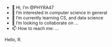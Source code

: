 - 👋 Hi, I’m @PHYRA47
- 👀 I’m interested in computer science in general
- 🌱 I’m currently learning CS, and data science
- 💞️ I’m looking to collaborate on ...
- 📫 How to reach me: ...

<!---
PHYRA47/PHYRA47 is a ✨ special ✨ repository because its `README.md` (this file) appears on your GitHub profile.
You can click the Preview link to take a look at your changes.
--->

Hello, R.
